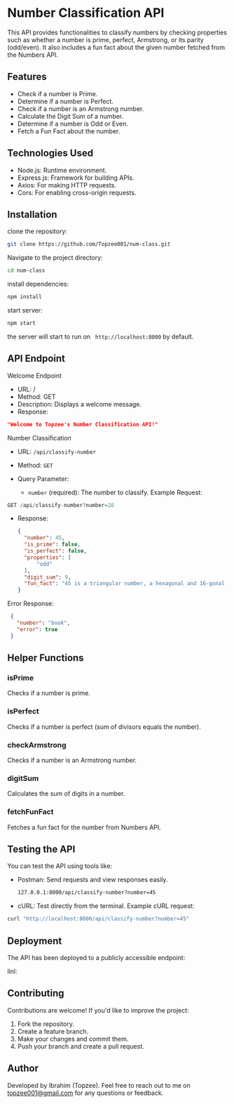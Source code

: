 # Number Classification API
This API provides functionalities to classify numbers by checking properties such as whether a number is prime, perfect, Armstrong, or its parity (odd/even). It also includes a fun fact about the given number fetched from the Numbers API.

## Features
- Check if a number is Prime.
- Determine if a number is Perfect.
- Check if a number is an Armstrong number.
- Calculate the Digit Sum of a number.
- Determine if a number is Odd or Even.
- Fetch a Fun Fact about the number.

## Technologies Used
- Node.js: Runtime environment.
- Express.js: Framework for building APIs.
- Axios: For making HTTP requests.
- Cors: For enabling cross-origin requests.

## Installation
clone the repository:
```bash
git clone https://github.com/Topzee001/num-class.git
```
Navigate to the project directory:
```bash
cd num-class
```
install dependencies:
```bash
npm install
```
start server:
```bash
npm start
```
the server will start to run on ``` http://localhost:8000``` by default.

## API Endpoint
Welcome Endpoint
- URL: /
- Method: GET
- Description: Displays a welcome message.
- Response:
```json
"Welcome to Topzee's Number Classification API!"
```
Number Classification
- URL: ```/api/classify-number```

- Method: ```GET```

- Query Parameter:
  - ```number``` (required): The number to classify.
Example Request:
```typescript
GET /api/classify-number?number=28
```
- Response:
  ```json
  {
    "number": 45,
    "is_prime": false,
    "is_perfect": false,
    "properties": [
        "odd"
    ],
    "digit_sum": 9,
    "fun_fact": "45 is a triangular number, a hexagonal and 16-gonal number, a Kaprekar number, and a Harshad number."
  }
  ```
Error Response:
 ```json
  {
    "number": "book",
    "error": true
  }
  ```
## Helper Functions
### isPrime
Checks if a number is prime.

### isPerfect
Checks if a number is perfect (sum of divisors equals the number).

### checkArmstrong
Checks if a number is an Armstrong number.

### digitSum
Calculates the sum of digits in a number.

### fetchFunFact
Fetches a fun fact for the number from Numbers API.

## Testing the API
You can test the API using tools like:
  - Postman: Send requests and view responses easily.
    ```bash
    127.0.0.1:8000/api/classify-number?number=45
  - cURL: Test directly from the terminal.
Example cURL request:
```bash
curl "http://localhost:8000/api/classify-number?number=45"
```
## Deployment
The API has been deployed to a publicly accessible endpoint:

linl: 

## Contributing
Contributions are welcome! If you'd like to improve the project:

1. Fork the repository.
2. Create a feature branch.
3. Make your changes and commit them.
4. Push your branch and create a pull request.

## Author
Developed by Ibrahim (Topzee).
Feel free to reach out to me on topzee001@gmail.com for any questions or feedback.

